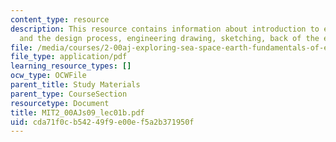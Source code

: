 ```yaml
---
content_type: resource
description: This resource contains information about introduction to engineering
  and the design process, engineering drawing, sketching, back of the envelope calculations.
file: /media/courses/2-00aj-exploring-sea-space-earth-fundamentals-of-engineering-design-spring-2009/cda71f0cb54249f9e00ef5a2b371950f_MIT2_00AJs09_lec01b.pdf
file_type: application/pdf
learning_resource_types: []
ocw_type: OCWFile
parent_title: Study Materials
parent_type: CourseSection
resourcetype: Document
title: MIT2_00AJs09_lec01b.pdf
uid: cda71f0c-b542-49f9-e00e-f5a2b371950f
---
```

